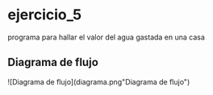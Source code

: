 # ejercicio_5

programa para hallar el valor del agua gastada en una casa

## Diagrama de flujo

![Diagrama de flujo](diagrama.png"Diagrama de flujo")